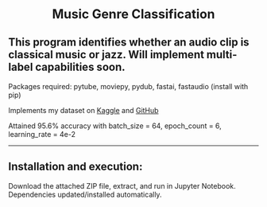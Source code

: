 <h1 style="margin: auto; width: 100%; text-align: center; font-size: 25px;">Music Genre Classification</h1>

<h2>This program identifies whether an audio clip is classical music or jazz. Will implement multi-label capabilities soon.</h2>
 
Packages required: pytube, moviepy, pydub, fastai, fastaudio (install with pip)

Implements my dataset on <a href="https://www.kaggle.com/datasets/benfitzgerald3132/jazz-vs-classical-music-classification/">Kaggle</a> and <a href="https://github.com/bfitzgerald3132/jazz-classical-dataset">GitHub</a>

Attained 95.6% accuracy with batch_size = 64, epoch_count = 6, learning_rate = 4e-2

------------------------------

<h2>Installation and execution:</h2>

Download the attached ZIP file, extract, and run in Jupyter Notebook. Dependencies updated/installed automatically.
